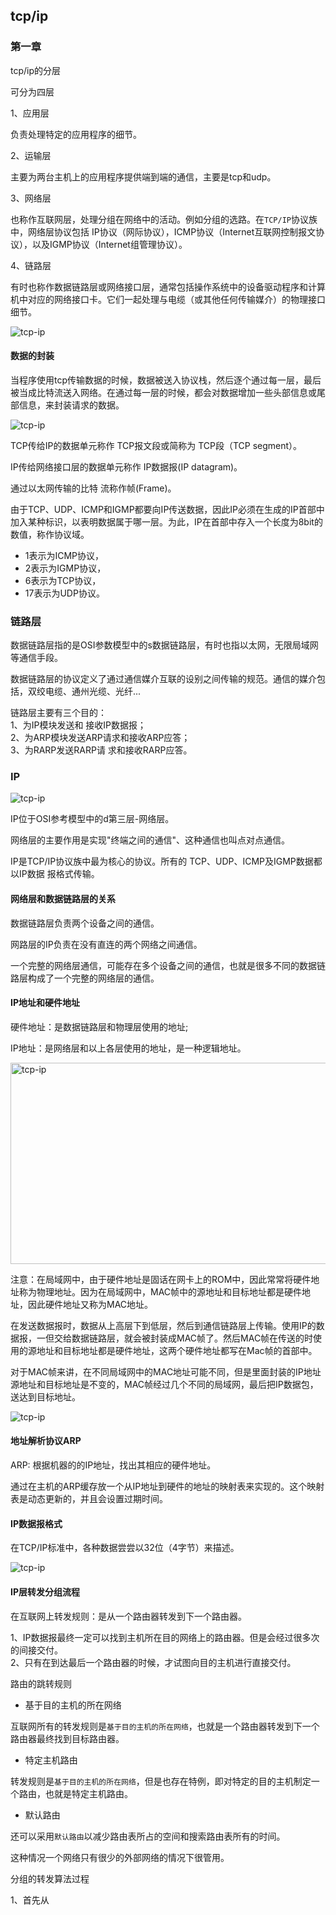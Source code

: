 ## tcp/ip

### 第一章

tcp/ip的分层

可分为四层  

1、应用层

负责处理特定的应用程序的细节。   

2、运输层  

主要为两台主机上的应用程序提供端到端的通信，主要是tcp和udp。   

3、网络层  

也称作互联网层，处理分组在网络中的活动。例如分组的选路。在`TCP/IP`协议族中，网络层协议包括 IP协议（网际协议），ICMP协议（Internet互联网控制报文协议），以及IGMP协议（Internet组管理协议）。  

4、链路层  

有时也称作数据链路层或网络接口层，通常包括操作系统中的设备驱动程序和计算机中对应的网络接口卡。它们一起处理与电缆（或其他任何传输媒介）的物理接口细节。  

![tcp-ip](/img/tcp-ip_1.jpg?raw=true)

#### 数据的封装

当程序使用tcp传输数据的时候，数据被送入协议栈，然后逐个通过每一层，最后被当成比特流送入网络。在通过每一层的时候，都会对数据增加一些头部信息或尾部信息，来封装请求的数据。  

![tcp-ip](/img/tcp-ip_2.jpg?raw=true)

TCP传给IP的数据单元称作 TCP报文段或简称为 TCP段（TCP segment）。  

IP传给网络接口层的数据单元称作 IP数据报(IP datagram)。  

通过以太网传输的比特 流称作帧(Frame)。  

由于TCP、UDP、ICMP和IGMP都要向IP传送数据，因此IP必须在生成的IP首部中加入某种标识，以表明数据属于哪一层。为此，IP在首部中存入一个长度为8bit的数值，称作协议域。  

- 1表示为ICMP协议，
- 2表示为IGMP协议，
- 6表示为TCP协议， 
- 17表示为UDP协议。  

### 链路层

数据链路层指的是OSI参数模型中的s数据链路层，有时也指以太网，无限局域网等通信手段。   

数据链路层的协议定义了通过通信媒介互联的设别之间传输的规范。通信的媒介包括，双绞电缆、通州光缆、光纤... 

链路层主要有三个目的：  
1、为IP模块发送和 接收IP数据报；  
2、为ARP模块发送ARP请求和接收ARP应答；  
3、为RARP发送RARP请 求和接收RARP应答。   

### IP

![tcp-ip](/img/tcp-ip_3.jpg?raw=true)

IP位于OSI参考模型中的d第三层-网络层。   

网络层的主要作用是实现"终端之间的通信"、这种通信也叫点对点通信。   

IP是TCP/IP协议族中最为核心的协议。所有的 TCP、UDP、ICMP及IGMP数据都以IP数据 报格式传输。  

#### 网络层和数据链路层的关系

数据链路层负责两个设备之间的通信。   

网路层的IP负责在没有直连的两个网络之间通信。   

一个完整的网络层通信，可能存在多个设备之间的通信，也就是很多不同的数据链路层构成了一个完整的网络层的通信。   

#### IP地址和硬件地址

硬件地址：是数据链路层和物理层使用的地址;    

IP地址：是网络层和以上各层使用的地址，是一种逻辑地址。  

<img src="/img/tcp-ip_4.jpg" width = "978" height = "322" alt="tcp-ip" align="center" />

注意：在局域网中，由于硬件地址是固话在网卡上的ROM中，因此常常将硬件地址称为物理地址。因为在局域网中，MAC帧中的源地址和目标地址都是硬件地址，因此硬件地址又称为MAC地址。  

在发送数据报时，数据从上高层下到低层，然后到通信链路层上传输。使用IP的数据报，一但交给数据链路层，就会被封装成MAC帧了。然后MAC帧在传送的时使用的源地址和目标地址都是硬件地址，这两个硬件地址都写在Mac帧的首部中。   

对于MAC帧来讲，在不同局域网中的MAC地址可能不同，但是里面封装的IP地址源地址和目标地址是不变的，MAC帧经过几个不同的局域网，最后把IP数据包，送达到目标地址。  

![tcp-ip](/img/tcp-ip_5.jpg?raw=true)

#### 地址解析协议ARP

ARP: 根据机器的的IP地址，找出其相应的硬件地址。  

通过在主机的ARP缓存放一个从IP地址到硬件的地址的映射表来实现的。这个映射表是动态更新的，并且会设置过期时间。   

#### IP数据报格式

在TCP/IP标准中，各种数据尝尝以32位（4字节）来描述。  

![tcp-ip](/img/tcp-ip_6.jpg?raw=true)

#### IP层转发分组流程

在互联网上转发规则：是从一个路由器转发到下一个路由器。  

1、IP数据报最终一定可以找到主机所在目的网络上的路由器。但是会经过很多次的间接交付。   
2、只有在到达最后一个路由器的时候，才试图向目的主机进行直接交付。   

路由的跳转规则  

- 基于目的主机的所在网络

互联网所有的转发规则是`基于目的主机的所在网络`，也就是一个路由器转发到下一个路由器最终找到目标路由器。  

- 特定主机路由

转发规则是`基于目的主机的所在网络`，但是也存在特例，即对特定的目的主机制定一个路由，也就是特定主机路由。  

- 默认路由

还可以采用`默认路由`以减少路由表所占的空间和搜索路由表所有的时间。  

这种情况一个网络只有很少的外部网络的情况下很管用。  

分组的转发算法过程  

1、首先从










